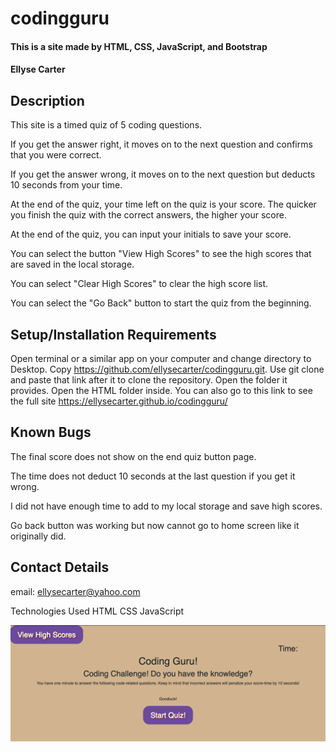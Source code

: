 # codingguru

#### This is a site made by HTML, CSS, JavaScript, and Bootstrap 

#### Ellyse Carter

## Description
This site is a timed quiz of 5 coding questions.

If you get the answer right, it moves on to the next question and confirms that you were correct. 

If you get the answer wrong, it moves on to the next question but deducts 10 seconds from your time. 

At the end of the quiz, your time left on the quiz is your score. The quicker you finish the quiz with the correct answers, the higher your score.

At the end of the quiz, you can input your initials to save your score.

You can select the button "View High Scores" to see the high scores that are saved in the local storage. 

You can select "Clear High Scores" to clear the high score list.

You can select the "Go Back" button to start the quiz from the beginning. 

## Setup/Installation Requirements
Open terminal or a similar app on your computer and change directory to Desktop. Copy https://github.com/ellysecarter/codingguru.git.  Use git clone and paste that link after it to clone the repository.  Open the folder it provides. Open the HTML folder inside. You can also go to this link to see the full site https://ellysecarter.github.io/codingguru/

## Known Bugs
The final score does not show on the end quiz button page. 

The time does not deduct 10 seconds at the last question if you get it wrong. 

I did not have enough time to add to my local storage and save high scores. 

Go back button was working but now cannot go to home screen like it originally did. 

## Contact Details
email: ellysecarter@yahoo.com

Technologies Used
HTML CSS JavaScript


![screenshot](assets/images/screenshot.png)
